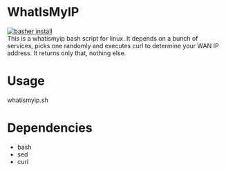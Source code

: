 # WhatIsMyIP
 [![basher install](https://www.basher.it/assets/logo/basher_install.svg)](https://www.basher.it/package/)\
This is a whatismyip bash script for linux.
It depends on a bunch of services, picks one randomly and executes curl to determine your WAN IP address. It returns only that, nothing else.

# Usage
whatismyip.sh

# Dependencies
- bash
- sed
- curl
